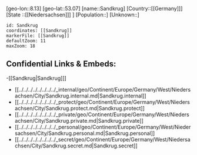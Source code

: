 ﻿---
location: [53.07,8.13]
mapzoom: [7,12] 
mapmarker: city 
type: City
tags:
- geo/City


SpocWebEntityId: 33931
isDeleted: false
confidential: public

---
[geo-lon::8.13]
[geo-lat::53.07]
[name::Sandkrug]
[Country::[[Germany]]]
[State ::[[Niedersachsen]]] ]
[Population::]
[Unknown::]


```leaflet
id: Sandkrug
coordinates: [[Sandkrug]]
markerFile: [[Sandkrug]]
defaultZoom: 11 
maxZoom: 18
```


## Confidential Links & Embeds: 
-[[Sandkrug|Sandkrug]]] 
- [[../../../../../../../../_internal/geo/Continent/Europe/Germany/West/Niedersachsen/City/Sandkrug.internal.md|Sandkrug.internal]] 
- [[../../../../../../../../_protect/geo/Continent/Europe/Germany/West/Niedersachsen/City/Sandkrug.protect.md|Sandkrug.protect]] 
- [[../../../../../../../../_private/geo/Continent/Europe/Germany/West/Niedersachsen/City/Sandkrug.private.md|Sandkrug.private]] 
- [[../../../../../../../../_personal/geo/Continent/Europe/Germany/West/Niedersachsen/City/Sandkrug.personal.md|Sandkrug.personal]] 
- [[../../../../../../../../_secret/geo/Continent/Europe/Germany/West/Niedersachsen/City/Sandkrug.secret.md|Sandkrug.secret]] 
